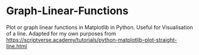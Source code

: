 # Graph-Linear-Functions
Plot or graph linear functions in Matplotlib in Python. Useful for Visualisation of a line.
Adapted for my own purposes from https://scriptverse.academy/tutorials/python-matplotlib-plot-straight-line.html
